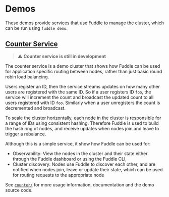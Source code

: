 # Demos

These demos provide services that use Fuddle to manage the cluster, which can
be run using `fuddle demo`.

## [Counter Service](./counter)

> :warning: **Counter service is still in development**

The counter service is a demo cluster that shows how Fuddle can be used for
application specific routing between nodes, rather than just basic round robin
load balancing.

Users register an ID, then the service streams updates on how many other users
are registered with the same ID. So if a user registers ID `foo`, the service
will increment the count and broadcast the updated count to all users registered
with ID `foo`. Similarly when a user unregisters the count is decremented and
broadcast.

To scale the cluster horizontally, each node in the cluster is responsible for a
range of IDs using consistent hashing. Therefore Fuddle is used to build the
hash ring of nodes, and receive updates when nodes join and leave to trigger a
rebalance.

Although this is a simple service, it show how Fuddle can be used for:
* Observability: View the nodes in the cluster and their state either through
the Fuddle dashboard or using the Fuddle CLI,
* Cluster discovery: Nodes use Fuddle to discover each other, and are notified
when nodes join, leave or update their state, which can be used for routing
requests to the appropriate node

See [`counter/`](./counter) for more usage information, documentation and the
demo source code.
